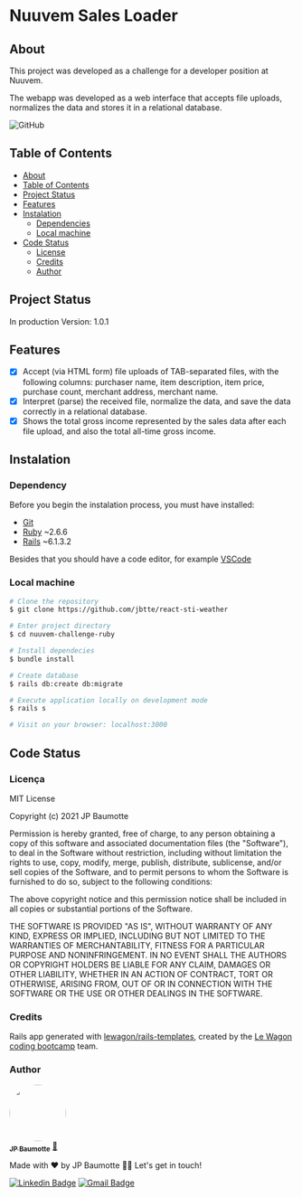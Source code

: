 # Nuuvem Sales Loader
## About
This project was developed as a challenge for a developer position at Nuuvem.

The webapp was developed as a web interface that accepts file uploads, normalizes the data and stores it in a relational database.

![GitHub](https://img.shields.io/github/license/jbtte/nuuvem-challenge-ruby)


## Table of Contents
<!--ts-->
   * [About](#about)
   * [Table of Contents](#table-of-contents)
   * [Project Status](#project-status)
   * [Features](#features)
   * [Instalation](#instalation)
      * [Dependencies](#dependencies)
      * [Local machine](#local-machine)
   * [Code Status](#code-status)
      * [License](#license)
      * [Credits](#credits)
      * [Author](#author)
<!--te-->

## Project Status
In production
Version: 1.0.1

## Features
- [x] Accept (via HTML form) file uploads of TAB-separated files, with the following columns: purchaser name, item description, item price, purchase count, merchant address, merchant name.
- [x] Interpret (parse) the received file, normalize the data, and save the data correctly in a relational database.
- [x] Shows the total gross income represented by the sales data after each file upload, and also the total all-time gross income. 

## Instalation
### Dependency
Before you begin the instalation process, you must have installed:
* [Git](https://git-scm.com)
* [Ruby](https://www.ruby-lang.org/en/) ~2.6.6
* [Rails](https://rubyonrails.org/) ~6.1.3.2

Besides that you should have a code editor, for example [VSCode](https://code.visualstudio.com/)

### Local machine
```bash
# Clone the repository
$ git clone https://github.com/jbtte/react-sti-weather

# Enter project directory
$ cd nuuvem-challenge-ruby

# Install dependecies
$ bundle install

# Create database
$ rails db:create db:migrate

# Execute application locally on development mode
$ rails s

# Visit on your browser: localhost:3000
```

## Code Status
### Licença
MIT License

Copyright (c) 2021 JP Baumotte

Permission is hereby granted, free of charge, to any person obtaining a copy of this software and associated documentation files (the "Software"), to deal in the Software without restriction, including without limitation the rights to use, copy, modify, merge, publish, distribute, sublicense, and/or sell copies of the Software, and to permit persons to whom the Software is furnished to do so, subject to the following conditions:

The above copyright notice and this permission notice shall be included in all copies or substantial portions of the Software.

THE SOFTWARE IS PROVIDED "AS IS", WITHOUT WARRANTY OF ANY KIND, EXPRESS OR IMPLIED, INCLUDING BUT NOT LIMITED TO THE WARRANTIES OF MERCHANTABILITY, FITNESS FOR A PARTICULAR PURPOSE AND NONINFRINGEMENT. IN NO EVENT SHALL THE AUTHORS OR COPYRIGHT HOLDERS BE LIABLE FOR ANY CLAIM, DAMAGES OR OTHER LIABILITY, WHETHER IN AN ACTION OF CONTRACT, TORT OR OTHERWISE, ARISING FROM, OUT OF OR IN CONNECTION WITH THE SOFTWARE OR THE USE OR OTHER DEALINGS IN THE SOFTWARE.

### Credits
Rails app generated with [lewagon/rails-templates](https://github.com/lewagon/rails-templates), created by the [Le Wagon coding bootcamp](https://www.lewagon.com) team.

### Author

<a href="jbtte.me">
 <img style="border-radius: 50%;" src="https://avatars.githubusercontent.com/u/4759003?v=4" width="100px;" alt=""/>
 <br />
 <sub><b>JP Baumotte</b></sub></a> <a href="https://jbtte.me">🚀</a>
 
 Made with ❤️ by JP Baumotte 👋🏽 Let's get in touch!

[![Linkedin Badge](https://img.shields.io/badge/-JP-blue?style=flat-square&logo=Linkedin&logoColor=white&link=https://www.linkedin.com/in/jbtte/)](https://www.linkedin.com/in/jbtte/) 
[![Gmail Badge](https://img.shields.io/badge/-jbaumotte@gmail.com-c14438?style=flat-square&logo=Gmail&logoColor=white&link=mailto:jbaumotteo@gmail.com)](mailto:jbaumotteo@gmail.com)

